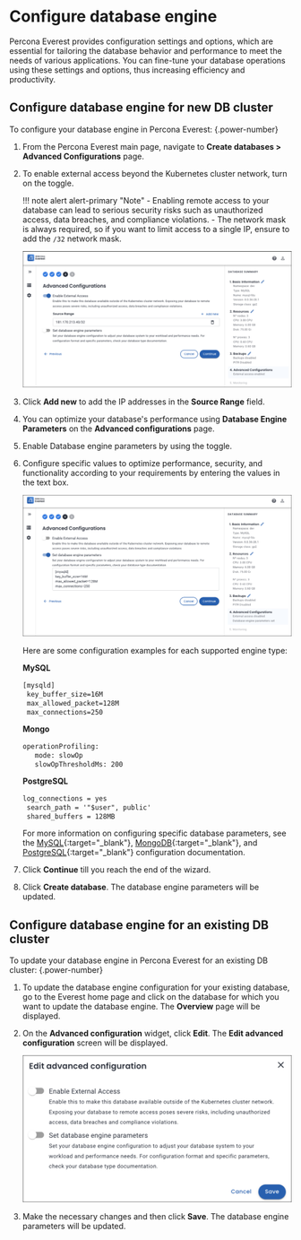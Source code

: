 # Configure database engine 

Percona Everest provides configuration settings and options, which are essential for tailoring the database behavior and performance to meet the needs of various applications. You can fine-tune your database operations using these settings and options, thus increasing efficiency and productivity.


## Configure database engine for new DB cluster

To configure your database engine in Percona Everest:
{.power-number}

1. From the Percona Everest main page, navigate to **Create databases > Advanced Configurations** page.

2. To enable external access beyond the Kubernetes cluster network, turn on the toggle.

    !!! note alert alert-primary "Note"
        - Enabling remote access to your database can lead to serious security risks such as unauthorized access, data breaches, and compliance violations.
        - The network mask is always required, so if you want to limit access to a single IP, ensure to add the `/32` network mask.

    
    ![!image](../images/everest_adv_config_ip_source.png)

3. Click **Add new** to add the IP addresses in the **Source Range** field.
4. You can optimize your database's performance using **Database Engine Parameters** on the **Advanced configurations** page.
5. Enable Database engine parameters by using the toggle.
6. Configure specific values to optimize performance, security, and functionality according to your requirements by entering the values in the text box.

    ![!image](../images/everest_adv_config.png)

    Here are some configuration examples for each supported engine type:

    **MySQL** 
    <pre><code>[mysqld]
    key_buffer_size=16M
    max_allowed_packet=128M
    max_connections=250</pre></code>

    **Mongo**
    <pre><code>operationProfiling:
      mode: slowOp
      slowOpThresholdMs: 200</pre></code>

    **PostgreSQL**
    <pre><code>log_connections = yes
    search_path = '"$user", public'
    shared_buffers = 128MB</pre></code>

    For more information on configuring specific database parameters, see the [MySQL](https://dev.mysql.com/doc/refman/8.0/en/option-files.html){:target="_blank"}, [MongoDB](https://www.mongodb.com/docs/manual/reference/configuration-options/){:target="_blank"}, and [PostgreSQL](https://www.postgresql.org/docs/current/config-setting.html#CONFIG-SETTING-CONFIGURATION-FILE){:target="_blank"} configuration documentation.

7. Click **Continue** till you reach the end of the wizard.

8. Click **Create database**. The database engine parameters will be updated.


## Configure database engine for an existing DB cluster

To update your database engine in Percona Everest for an existing DB cluster:
{.power-number}

1. To update the database engine configuration for your existing database, go to the Everest home page and click on the database for which you want to update the database engine. The **Overview** page will be displayed.

2. On the **Advanced configuration** widget, click **Edit**. The **Edit advanced configuration** screen will be displayed.

    ![!image](../images/everest_adv_config_edit.png)

3. Make the necessary changes and then click **Save**. The database engine parameters will be updated.
